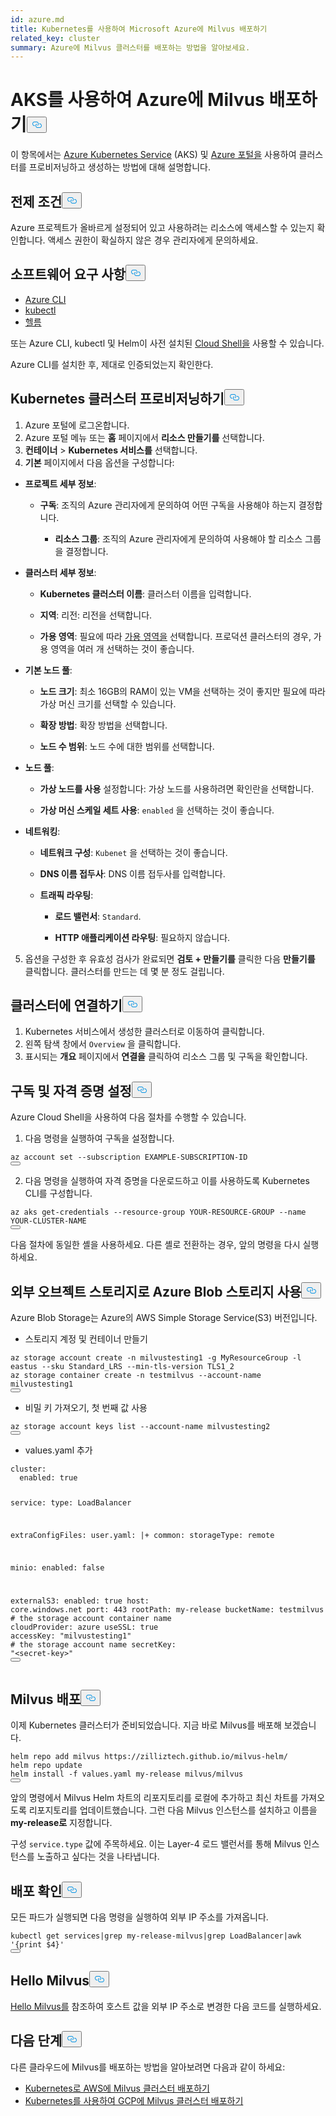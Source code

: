 ```yaml
---
id: azure.md
title: Kubernetes를 사용하여 Microsoft Azure에 Milvus 배포하기
related_key: cluster
summary: Azure에 Milvus 클러스터를 배포하는 방법을 알아보세요.
---
```

<h1 id="Deploy-Milvus-on-Azure-with-AKS" class="common-anchor-header">AKS를 사용하여 Azure에 Milvus 배포하기<button data-href="#Deploy-Milvus-on-Azure-with-AKS" class="anchor-icon" translate="no">
      <svg translate="no"
        aria-hidden="true"
        focusable="false"
        height="20"
        version="1.1"
        viewBox="0 0 16 16"
        width="16"
      >
        <path
          fill="#0092E4"
          fill-rule="evenodd"
          d="M4 9h1v1H4c-1.5 0-3-1.69-3-3.5S2.55 3 4 3h4c1.45 0 3 1.69 3 3.5 0 1.41-.91 2.72-2 3.25V8.59c.58-.45 1-1.27 1-2.09C10 5.22 8.98 4 8 4H4c-.98 0-2 1.22-2 2.5S3 9 4 9zm9-3h-1v1h1c1 0 2 1.22 2 2.5S13.98 12 13 12H9c-.98 0-2-1.22-2-2.5 0-.83.42-1.64 1-2.09V6.25c-1.09.53-2 1.84-2 3.25C6 11.31 7.55 13 9 13h4c1.45 0 3-1.69 3-3.5S14.5 6 13 6z"
        ></path>
      </svg>
    </button></h1><p>이 항목에서는 <a href="https://azure.microsoft.com/en-us/services/kubernetes-service/#overview">Azure Kubernetes Service</a> (AKS) 및 <a href="https://portal.azure.com">Azure 포털을</a> 사용하여 클러스터를 프로비저닝하고 생성하는 방법에 대해 설명합니다.</p>
<h2 id="Prerequisites" class="common-anchor-header">전제 조건<button data-href="#Prerequisites" class="anchor-icon" translate="no">
      <svg translate="no"
        aria-hidden="true"
        focusable="false"
        height="20"
        version="1.1"
        viewBox="0 0 16 16"
        width="16"
      >
        <path
          fill="#0092E4"
          fill-rule="evenodd"
          d="M4 9h1v1H4c-1.5 0-3-1.69-3-3.5S2.55 3 4 3h4c1.45 0 3 1.69 3 3.5 0 1.41-.91 2.72-2 3.25V8.59c.58-.45 1-1.27 1-2.09C10 5.22 8.98 4 8 4H4c-.98 0-2 1.22-2 2.5S3 9 4 9zm9-3h-1v1h1c1 0 2 1.22 2 2.5S13.98 12 13 12H9c-.98 0-2-1.22-2-2.5 0-.83.42-1.64 1-2.09V6.25c-1.09.53-2 1.84-2 3.25C6 11.31 7.55 13 9 13h4c1.45 0 3-1.69 3-3.5S14.5 6 13 6z"
        ></path>
      </svg>
    </button></h2><p>Azure 프로젝트가 올바르게 설정되어 있고 사용하려는 리소스에 액세스할 수 있는지 확인합니다. 액세스 권한이 확실하지 않은 경우 관리자에게 문의하세요.</p>
<h2 id="Software-requirements" class="common-anchor-header">소프트웨어 요구 사항<button data-href="#Software-requirements" class="anchor-icon" translate="no">
      <svg translate="no"
        aria-hidden="true"
        focusable="false"
        height="20"
        version="1.1"
        viewBox="0 0 16 16"
        width="16"
      >
        <path
          fill="#0092E4"
          fill-rule="evenodd"
          d="M4 9h1v1H4c-1.5 0-3-1.69-3-3.5S2.55 3 4 3h4c1.45 0 3 1.69 3 3.5 0 1.41-.91 2.72-2 3.25V8.59c.58-.45 1-1.27 1-2.09C10 5.22 8.98 4 8 4H4c-.98 0-2 1.22-2 2.5S3 9 4 9zm9-3h-1v1h1c1 0 2 1.22 2 2.5S13.98 12 13 12H9c-.98 0-2-1.22-2-2.5 0-.83.42-1.64 1-2.09V6.25c-1.09.53-2 1.84-2 3.25C6 11.31 7.55 13 9 13h4c1.45 0 3-1.69 3-3.5S14.5 6 13 6z"
        ></path>
      </svg>
    </button></h2><ul>
<li><a href="https://docs.microsoft.com/en-us/cli/azure/install-azure-cli#install">Azure CLI</a></li>
<li><a href="https://kubernetes.io/docs/tasks/tools/">kubectl</a></li>
<li><a href="https://helm.sh/docs/intro/install/">헬름</a></li>
</ul>
<p>또는 Azure CLI, kubectl 및 Helm이 사전 설치된 <a href="https://learn.microsoft.com/en-us/azure/cloud-shell/overview">Cloud Shell을</a> 사용할 수 있습니다.</p>
<div class="alert note">Azure CLI를 설치한 후, 제대로 인증되었는지 확인한다. </div>
<h2 id="Provision-a-Kubernetes-cluster" class="common-anchor-header">Kubernetes 클러스터 프로비저닝하기<button data-href="#Provision-a-Kubernetes-cluster" class="anchor-icon" translate="no">
      <svg translate="no"
        aria-hidden="true"
        focusable="false"
        height="20"
        version="1.1"
        viewBox="0 0 16 16"
        width="16"
      >
        <path
          fill="#0092E4"
          fill-rule="evenodd"
          d="M4 9h1v1H4c-1.5 0-3-1.69-3-3.5S2.55 3 4 3h4c1.45 0 3 1.69 3 3.5 0 1.41-.91 2.72-2 3.25V8.59c.58-.45 1-1.27 1-2.09C10 5.22 8.98 4 8 4H4c-.98 0-2 1.22-2 2.5S3 9 4 9zm9-3h-1v1h1c1 0 2 1.22 2 2.5S13.98 12 13 12H9c-.98 0-2-1.22-2-2.5 0-.83.42-1.64 1-2.09V6.25c-1.09.53-2 1.84-2 3.25C6 11.31 7.55 13 9 13h4c1.45 0 3-1.69 3-3.5S14.5 6 13 6z"
        ></path>
      </svg>
    </button></h2><ol>
<li>Azure 포털에 로그온합니다.</li>
<li>Azure 포털 메뉴 또는 <strong>홈</strong> 페이지에서 <strong>리소스 만들기를</strong> 선택합니다.</li>
<li><strong>컨테이너</strong> &gt; <strong>Kubernetes 서비스를</strong> 선택합니다.</li>
<li><strong>기본</strong> 페이지에서 다음 옵션을 구성합니다:</li>
</ol>
<ul>
<li><p><strong>프로젝트 세부 정보</strong>:</p>
<ul>
<li><p><strong>구독</strong>: 조직의 Azure 관리자에게 문의하여 어떤 구독을 사용해야 하는지 결정합니다.</p>
<ul>
<li><strong>리소스 그룹</strong>: 조직의 Azure 관리자에게 문의하여 사용해야 할 리소스 그룹을 결정합니다.</li>
</ul></li>
</ul></li>
<li><p><strong>클러스터 세부 정보</strong>:</p>
<ul>
<li><p><strong>Kubernetes 클러스터 이름</strong>: 클러스터 이름을 입력합니다.</p></li>
<li><p><strong>지역</strong>: 리전: 리전을 선택합니다.</p></li>
<li><p><strong>가용 영역</strong>: 필요에 따라 <a href="https://docs.microsoft.com/en-us/azure/aks/availability-zones#overview-of-availability-zones-for-aks-clusters">가용 영역을</a> 선택합니다. 프로덕션 클러스터의 경우, 가용 영역을 여러 개 선택하는 것이 좋습니다.</p></li>
</ul></li>
<li><p><strong>기본 노드 풀</strong>:</p>
<ul>
<li><p><strong>노드 크기</strong>: 최소 16GB의 RAM이 있는 VM을 선택하는 것이 좋지만 필요에 따라 가상 머신 크기를 선택할 수 있습니다.</p></li>
<li><p><strong>확장 방법</strong>: 확장 방법을 선택합니다.</p></li>
<li><p><strong>노드 수 범위</strong>: 노드 수에 대한 범위를 선택합니다.</p></li>
</ul></li>
<li><p><strong>노드 풀</strong>:</p>
<ul>
<li><p><strong>가상 노드를 사용</strong> 설정합니다: 가상 노드를 사용하려면 확인란을 선택합니다.</p></li>
<li><p><strong>가상 머신 스케일 세트 사용</strong>: <code translate="no">enabled</code> 을 선택하는 것이 좋습니다.</p></li>
</ul></li>
<li><p><strong>네트워킹</strong>:</p>
<ul>
<li><p><strong>네트워크 구성</strong>: <code translate="no">Kubenet</code> 을 선택하는 것이 좋습니다.</p></li>
<li><p><strong>DNS 이름 접두사</strong>: DNS 이름 접두사를 입력합니다.</p></li>
<li><p><strong>트래픽 라우팅</strong>:</p>
<ul>
<li><p><strong>로드 밸런서</strong>: <code translate="no">Standard</code>.</p></li>
<li><p><strong>HTTP 애플리케이션 라우팅</strong>: 필요하지 않습니다.</p></li>
</ul></li>
</ul></li>
</ul>
<ol start="5">
<li>옵션을 구성한 후 유효성 검사가 완료되면 <strong>검토 + 만들기를</strong> 클릭한 다음 <strong>만들기를</strong> 클릭합니다. 클러스터를 만드는 데 몇 분 정도 걸립니다.</li>
</ol>
<h2 id="Connect-to-the-cluster" class="common-anchor-header">클러스터에 연결하기<button data-href="#Connect-to-the-cluster" class="anchor-icon" translate="no">
      <svg translate="no"
        aria-hidden="true"
        focusable="false"
        height="20"
        version="1.1"
        viewBox="0 0 16 16"
        width="16"
      >
        <path
          fill="#0092E4"
          fill-rule="evenodd"
          d="M4 9h1v1H4c-1.5 0-3-1.69-3-3.5S2.55 3 4 3h4c1.45 0 3 1.69 3 3.5 0 1.41-.91 2.72-2 3.25V8.59c.58-.45 1-1.27 1-2.09C10 5.22 8.98 4 8 4H4c-.98 0-2 1.22-2 2.5S3 9 4 9zm9-3h-1v1h1c1 0 2 1.22 2 2.5S13.98 12 13 12H9c-.98 0-2-1.22-2-2.5 0-.83.42-1.64 1-2.09V6.25c-1.09.53-2 1.84-2 3.25C6 11.31 7.55 13 9 13h4c1.45 0 3-1.69 3-3.5S14.5 6 13 6z"
        ></path>
      </svg>
    </button></h2><ol>
<li>Kubernetes 서비스에서 생성한 클러스터로 이동하여 클릭합니다.</li>
<li>왼쪽 탐색 창에서 <code translate="no">Overview</code> 을 클릭합니다.</li>
<li>표시되는 <strong>개요</strong> 페이지에서 <strong>연결을</strong> 클릭하여 리소스 그룹 및 구독을 확인합니다.</li>
</ol>
<h2 id="Set-a-subscription-and-credentials" class="common-anchor-header">구독 및 자격 증명 설정<button data-href="#Set-a-subscription-and-credentials" class="anchor-icon" translate="no">
      <svg translate="no"
        aria-hidden="true"
        focusable="false"
        height="20"
        version="1.1"
        viewBox="0 0 16 16"
        width="16"
      >
        <path
          fill="#0092E4"
          fill-rule="evenodd"
          d="M4 9h1v1H4c-1.5 0-3-1.69-3-3.5S2.55 3 4 3h4c1.45 0 3 1.69 3 3.5 0 1.41-.91 2.72-2 3.25V8.59c.58-.45 1-1.27 1-2.09C10 5.22 8.98 4 8 4H4c-.98 0-2 1.22-2 2.5S3 9 4 9zm9-3h-1v1h1c1 0 2 1.22 2 2.5S13.98 12 13 12H9c-.98 0-2-1.22-2-2.5 0-.83.42-1.64 1-2.09V6.25c-1.09.53-2 1.84-2 3.25C6 11.31 7.55 13 9 13h4c1.45 0 3-1.69 3-3.5S14.5 6 13 6z"
        ></path>
      </svg>
    </button></h2><div class="alert note">Azure Cloud Shell을 사용하여 다음 절차를 수행할 수 있습니다.</div>
<ol>
<li>다음 명령을 실행하여 구독을 설정합니다.</li>
</ol>
<pre><code translate="no" class="language-shell">az account <span class="hljs-built_in">set</span> --subscription EXAMPLE-SUBSCRIPTION-ID
<button class="copy-code-btn"></button></code></pre>
<ol start="2">
<li>다음 명령을 실행하여 자격 증명을 다운로드하고 이를 사용하도록 Kubernetes CLI를 구성합니다.</li>
</ol>
<pre><code translate="no" class="language-shell">az aks <span class="hljs-keyword">get</span>-credentials --resource-<span class="hljs-keyword">group</span> YOUR-RESOURCE-GROUP --name YOUR-CLUSTER-NAME
<button class="copy-code-btn"></button></code></pre>
<div class="alert note">
다음 절차에 동일한 셸을 사용하세요. 다른 셸로 전환하는 경우, 앞의 명령을 다시 실행하세요.</div>
<h2 id="Using-Azure-Blob-Storage-as-external-object-storage" class="common-anchor-header">외부 오브젝트 스토리지로 Azure Blob 스토리지 사용<button data-href="#Using-Azure-Blob-Storage-as-external-object-storage" class="anchor-icon" translate="no">
      <svg translate="no"
        aria-hidden="true"
        focusable="false"
        height="20"
        version="1.1"
        viewBox="0 0 16 16"
        width="16"
      >
        <path
          fill="#0092E4"
          fill-rule="evenodd"
          d="M4 9h1v1H4c-1.5 0-3-1.69-3-3.5S2.55 3 4 3h4c1.45 0 3 1.69 3 3.5 0 1.41-.91 2.72-2 3.25V8.59c.58-.45 1-1.27 1-2.09C10 5.22 8.98 4 8 4H4c-.98 0-2 1.22-2 2.5S3 9 4 9zm9-3h-1v1h1c1 0 2 1.22 2 2.5S13.98 12 13 12H9c-.98 0-2-1.22-2-2.5 0-.83.42-1.64 1-2.09V6.25c-1.09.53-2 1.84-2 3.25C6 11.31 7.55 13 9 13h4c1.45 0 3-1.69 3-3.5S14.5 6 13 6z"
        ></path>
      </svg>
    </button></h2><p>Azure Blob Storage는 Azure의 AWS Simple Storage Service(S3) 버전입니다.</p>
<ul>
<li>스토리지 계정 및 컨테이너 만들기</li>
</ul>
<pre><code translate="no" class="language-bash">az storage account create -n milvustesting1 -g MyResourceGroup -l eastus --sku Standard_LRS --<span class="hljs-built_in">min</span>-tls-version TLS1_2
az storage container create -n testmilvus --account-name milvustesting1
<button class="copy-code-btn"></button></code></pre>
<ul>
<li>비밀 키 가져오기, 첫 번째 값 사용</li>
</ul>
<pre><code translate="no" class="language-bash">az storage account keys list --account-name milvustesting2
<button class="copy-code-btn"></button></code></pre>
<ul>
<li>values.yaml 추가</li>
</ul>
<pre><code translate="no" class="language-yaml">cluster:
  enabled: <span class="hljs-literal">true</span>

service:
  <span class="hljs-built_in">type</span>: LoadBalancer

extraConfigFiles:
  user.yaml: |+
    common:
      storageType: remote

minio:
  enabled: <span class="hljs-literal">false</span>

externalS3:
  enabled: <span class="hljs-literal">true</span>
  host: core.windows.net
  port: 443
  rootPath: my-release
  bucketName: testmilvus <span class="hljs-comment"># the storage account container name</span>
  cloudProvider: azure
  useSSL: <span class="hljs-literal">true</span>
  accessKey: <span class="hljs-string">&quot;milvustesting1&quot;</span> <span class="hljs-comment"># the storage account name</span>
  secretKey: <span class="hljs-string">&quot;&lt;secret-key&gt;&quot;</span> 
<button class="copy-code-btn"></button></code></pre>
<h2 id="Deploy-Milvus" class="common-anchor-header">Milvus 배포<button data-href="#Deploy-Milvus" class="anchor-icon" translate="no">
      <svg translate="no"
        aria-hidden="true"
        focusable="false"
        height="20"
        version="1.1"
        viewBox="0 0 16 16"
        width="16"
      >
        <path
          fill="#0092E4"
          fill-rule="evenodd"
          d="M4 9h1v1H4c-1.5 0-3-1.69-3-3.5S2.55 3 4 3h4c1.45 0 3 1.69 3 3.5 0 1.41-.91 2.72-2 3.25V8.59c.58-.45 1-1.27 1-2.09C10 5.22 8.98 4 8 4H4c-.98 0-2 1.22-2 2.5S3 9 4 9zm9-3h-1v1h1c1 0 2 1.22 2 2.5S13.98 12 13 12H9c-.98 0-2-1.22-2-2.5 0-.83.42-1.64 1-2.09V6.25c-1.09.53-2 1.84-2 3.25C6 11.31 7.55 13 9 13h4c1.45 0 3-1.69 3-3.5S14.5 6 13 6z"
        ></path>
      </svg>
    </button></h2><p>이제 Kubernetes 클러스터가 준비되었습니다. 지금 바로 Milvus를 배포해 보겠습니다.</p>
<pre><code translate="no" class="language-bash">helm repo add milvus https://zilliztech.github.io/milvus-helm/
helm repo update
helm install -f values.yaml my-release milvus/milvus
<button class="copy-code-btn"></button></code></pre>
<p>앞의 명령에서 Milvus Helm 차트의 리포지토리를 로컬에 추가하고 최신 차트를 가져오도록 리포지토리를 업데이트했습니다. 그런 다음 Milvus 인스턴스를 설치하고 이름을 <strong>my-release로</strong> 지정합니다.</p>
<p>구성 <code translate="no">service.type</code> 값에 주목하세요. 이는 Layer-4 로드 밸런서를 통해 Milvus 인스턴스를 노출하고 싶다는 것을 나타냅니다.</p>
<h2 id="Verify-the-deployment" class="common-anchor-header">배포 확인<button data-href="#Verify-the-deployment" class="anchor-icon" translate="no">
      <svg translate="no"
        aria-hidden="true"
        focusable="false"
        height="20"
        version="1.1"
        viewBox="0 0 16 16"
        width="16"
      >
        <path
          fill="#0092E4"
          fill-rule="evenodd"
          d="M4 9h1v1H4c-1.5 0-3-1.69-3-3.5S2.55 3 4 3h4c1.45 0 3 1.69 3 3.5 0 1.41-.91 2.72-2 3.25V8.59c.58-.45 1-1.27 1-2.09C10 5.22 8.98 4 8 4H4c-.98 0-2 1.22-2 2.5S3 9 4 9zm9-3h-1v1h1c1 0 2 1.22 2 2.5S13.98 12 13 12H9c-.98 0-2-1.22-2-2.5 0-.83.42-1.64 1-2.09V6.25c-1.09.53-2 1.84-2 3.25C6 11.31 7.55 13 9 13h4c1.45 0 3-1.69 3-3.5S14.5 6 13 6z"
        ></path>
      </svg>
    </button></h2><p>모든 파드가 실행되면 다음 명령을 실행하여 외부 IP 주소를 가져옵니다.</p>
<pre><code translate="no" class="language-bash">kubectl <span class="hljs-keyword">get</span> services|grep my-release-milvus|grep LoadBalancer|awk <span class="hljs-string">&#x27;{print $4}&#x27;</span>
<button class="copy-code-btn"></button></code></pre>
<h2 id="Hello-Milvus" class="common-anchor-header">Hello Milvus<button data-href="#Hello-Milvus" class="anchor-icon" translate="no">
      <svg translate="no"
        aria-hidden="true"
        focusable="false"
        height="20"
        version="1.1"
        viewBox="0 0 16 16"
        width="16"
      >
        <path
          fill="#0092E4"
          fill-rule="evenodd"
          d="M4 9h1v1H4c-1.5 0-3-1.69-3-3.5S2.55 3 4 3h4c1.45 0 3 1.69 3 3.5 0 1.41-.91 2.72-2 3.25V8.59c.58-.45 1-1.27 1-2.09C10 5.22 8.98 4 8 4H4c-.98 0-2 1.22-2 2.5S3 9 4 9zm9-3h-1v1h1c1 0 2 1.22 2 2.5S13.98 12 13 12H9c-.98 0-2-1.22-2-2.5 0-.83.42-1.64 1-2.09V6.25c-1.09.53-2 1.84-2 3.25C6 11.31 7.55 13 9 13h4c1.45 0 3-1.69 3-3.5S14.5 6 13 6z"
        ></path>
      </svg>
    </button></h2><p><a href="https://milvus.io/docs/v2.3.x/example_code.md">Hello Milvus를</a> 참조하여 호스트 값을 외부 IP 주소로 변경한 다음 코드를 실행하세요.</p>
<h2 id="Whats-next" class="common-anchor-header">다음 단계<button data-href="#Whats-next" class="anchor-icon" translate="no">
      <svg translate="no"
        aria-hidden="true"
        focusable="false"
        height="20"
        version="1.1"
        viewBox="0 0 16 16"
        width="16"
      >
        <path
          fill="#0092E4"
          fill-rule="evenodd"
          d="M4 9h1v1H4c-1.5 0-3-1.69-3-3.5S2.55 3 4 3h4c1.45 0 3 1.69 3 3.5 0 1.41-.91 2.72-2 3.25V8.59c.58-.45 1-1.27 1-2.09C10 5.22 8.98 4 8 4H4c-.98 0-2 1.22-2 2.5S3 9 4 9zm9-3h-1v1h1c1 0 2 1.22 2 2.5S13.98 12 13 12H9c-.98 0-2-1.22-2-2.5 0-.83.42-1.64 1-2.09V6.25c-1.09.53-2 1.84-2 3.25C6 11.31 7.55 13 9 13h4c1.45 0 3-1.69 3-3.5S14.5 6 13 6z"
        ></path>
      </svg>
    </button></h2><p>다른 클라우드에 Milvus를 배포하는 방법을 알아보려면 다음과 같이 하세요:</p>
<ul>
<li><a href="/docs/ko/eks.md">Kubernetes로 AWS에 Milvus 클러스터 배포하기</a></li>
<li><a href="/docs/ko/gcp.md">Kubernetes를 사용하여 GCP에 Milvus 클러스터 배포하기</a></li>
</ul>
